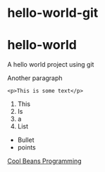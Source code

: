 # hello-world-git

hello-world
===========

A hello world project using git 

Another paragraph 

```
<p>This is some text</p>
```

1. This
2. Is
3. a
4. List 

* Bullet 
* points

[Cool Beans Programming](https://github.com/CoolBeansProgramming)